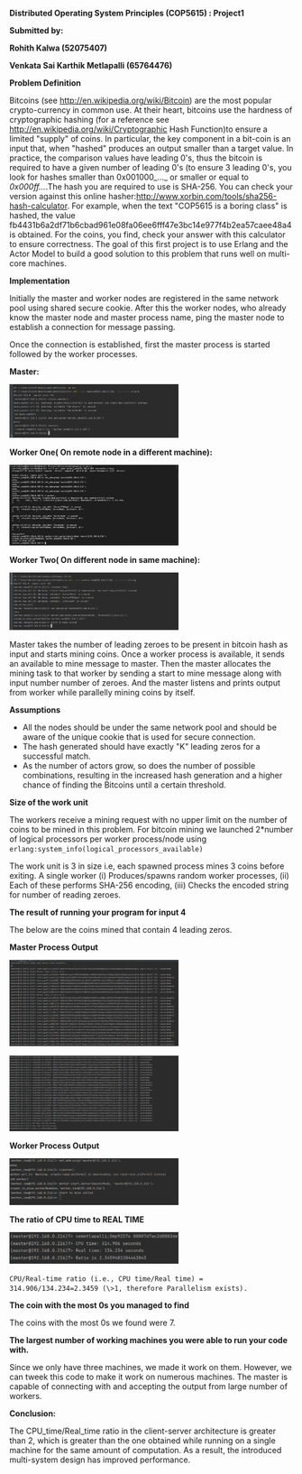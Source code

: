 **Distributed Operating System Principles (COP5615) : Project1**

**Submitted by:**

**Rohith Kalwa (52075407)**

**Venkata Sai Karthik Metlapalli (65764476)**

**Problem Definition**

Bitcoins (see http://en.wikipedia.org/wiki/Bitcoin) are the most popular crypto-currency in common use. At their heart, bitcoins use the hardness of cryptographic hashing (for a reference see http://en.wikipedia.org/wiki/Cryptographic Hash Function)to ensure a limited "supply" of coins. In particular, the key component in a bit-coin is an input that, when "hashed" produces an output smaller than a target value. In practice, the comparison values have leading 0's, thus the bitcoin is required to have a given number of leading 0's (to ensure 3 leading 0's, you look for hashes smaller than 0x001000_..._ or smaller or equal to _0x000ff..._.The hash you are required to use is SHA-256. You can check your version against this online hasher:http://www.xorbin.com/tools/sha256-hash-calculator. For example, when the text "COP5615 is a boring class" is hashed, the value fb4431b6a2df71b6cbad961e08fa06ee6fff47e3bc14e977f4b2ea57caee48a4 is obtained. For the coins, you find, check your answer with this calculator to ensure correctness. The goal of this first project is to use Erlang and the Actor Model to build a good solution to this problem that runs well on multi-core machines.

**Implementation**

Initially the master and worker nodes are registered in the same network pool using shared secure cookie. After this the worker nodes, who already know the master node and master process name, ping the master node to establish a connection for message passing.

Once the connection is established, first the master process is started followed by the worker processes.

**Master:**

<img
  src="/img/Screenshot (134).png"
  alt="Master Server"
  title="Optional title"
  style="display: inline-block; margin: 0 auto; max-width: 300px">

**Worker One( On remote node in a different machine):**

<img
  src="/img/Worker_ping_and_Start.png"
  alt="Master Server"
  title="Optional title"
  style="display: inline-block; margin: 0 auto; max-width: 300px">

**Worker Two( On different node in same machine):**

<img
  src="/img/Screenshot (141).png"
  alt="Master Server"
  title="Optional title"
  style="display: inline-block; margin: 0 auto; max-width: 300px">

Master takes the number of leading zeroes to be present in bitcoin hash as input and starts mining coins. Once a worker process is available, it sends an available to mine message to master. Then the master allocates the mining task to that worker by sending a start to mine message along with input number number of zeroes. And the master listens and prints output from worker while parallelly mining coins by itself.

**Assumptions**

- All the nodes should be under the same network pool and should be aware of the unique cookie that is used for secure connection.
- The hash generated should have exactly "K" leading zeros for a successful match.
- As the number of actors grow, so does the number of possible combinations, resulting in the increased hash generation and a higher chance of finding the Bitcoins until a certain threshold.

**Size of the work unit**

The workers receive a mining request with no upper limit on the number of coins to be mined in this problem. For bitcoin mining we launched 2\*number of logical processors per worker process/node using ```erlang:system_info(logical_processors_available) ```

The work unit is 3 in size i.e, each spawned process mines 3 coins before exiting. A single worker (i) Produces/spawns random worker processes, (ii) Each of these performs SHA-256 encoding, (iii) Checks the encoded string for number of reading zeroes.

**The result of running your program for input 4**

The below are the coins mined that contain 4 leading zeros.

**Master Process Output**

<img
  src="/img/output1.png"
  alt="Master Server"
  title="Optional title"
  style="display: inline-block; margin: 0 auto; max-width: 300px">
  
  <img
  src="/img/output2.png"
  alt="Master Server"
  title="Optional title"
  style="display: inline-block; margin: 0 auto; max-width: 300px">
  
  **Worker Process Output**
  
  <img
  src="/img/output3.png"
  alt="Master Server"
  title="Optional title"
  style="display: inline-block; margin: 0 auto; max-width: 300px">
  

**The ratio of CPU time to REAL TIME**

<img
  src="/img/timer1.png"
  alt="Master Server"
  title="Optional title"
  style="display: inline-block; margin: 0 auto; max-width: 300px">

```CPU/Real-time ratio (i.e., CPU time/Real time) = 314.906/134.234=2.3459 (\>1, therefore Parallelism exists).```

**The coin with the most 0s you managed to find**

The coins with the most 0s we found were 7.

**The largest number of working machines you were able to run your code with.**

Since we only have three machines, we made it work on them. However, we can tweek this code to make it work on numerous machines. The master is capable of connecting with and accepting the output from large number of workers.

**Conclusion:**

The CPU\_time/Real\_time ratio in the client-server architecture is greater than 2, which is greater than the one obtained while running on a single machine for the same amount of computation. As a result, the introduced multi-system design has improved performance.
